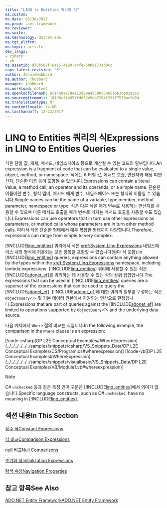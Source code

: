 ```yaml
---
title: "LINQ to Entities 쿼리의 식"
ms.custom: 
ms.date: 03/30/2017
ms.prod: .net-framework
ms.reviewer: 
ms.suite: 
ms.technology: dotnet-ado
ms.tgt_pltfrm: 
ms.topic: article
dev_langs:
- csharp
- vb
ms.assetid: d70b502f-6a15-4120-b4fe-500b173ad9cc
caps.latest.revision: "3"
author: JennieHubbard
ms.author: jhubbard
manager: jhubbard
ms.workload: dotnet
ms.openlocfilehash: 6c1460aa78e112d29a4c500c54661b63de03e953
ms.sourcegitcommit: 16186c34a957fdd52e5db7294f291f7530ac9d24
ms.translationtype: MT
ms.contentlocale: ko-KR
ms.lasthandoff: 12/22/2017
---
```

# <a name="expressions-in-linq-to-entities-queries"></a><span data-ttu-id="0dba4-102">LINQ to Entities 쿼리의 식</span><span class="sxs-lookup"><span data-stu-id="0dba4-102">Expressions in LINQ to Entities Queries</span></span>
<span data-ttu-id="0dba4-103">식은 단일 값, 개체, 메서드, 네임스페이스 등으로 계산될 수 있는 코드의 일부입니다.</span><span class="sxs-lookup"><span data-stu-id="0dba4-103">An expression is a fragment of code that can be evaluated to a single value, object, method, or namespace.</span></span> <span data-ttu-id="0dba4-104">식에는 리터럴 값, 메서드 호출, 연산자와 해당 피연산자, 단순한 이름 등이 포함될 수 있습니다.</span><span class="sxs-lookup"><span data-stu-id="0dba4-104">Expressions can contain a literal value, a method call, an operator and its operands, or a simple name.</span></span> <span data-ttu-id="0dba4-105">단순한 이름이란 변수, 형식 멤버, 메서드 매개 변수, 네임스페이스 또는 형식의 이름일 수 있습니다.</span><span class="sxs-lookup"><span data-stu-id="0dba4-105">Simple names can be the name of a variable, type member, method parameter, namespace or type.</span></span> <span data-ttu-id="0dba4-106">식은 다른 식을 매개 변수로 사용하는 연산자를 사용할 수 있으며 다른 메서드 호출을 매개 변수로 가지는 메서드 호출을 사용할 수도 있습니다.</span><span class="sxs-lookup"><span data-stu-id="0dba4-106">Expressions can use operators that in turn use other expressions as parameters, or method calls whose parameters are in turn other method calls.</span></span> <span data-ttu-id="0dba4-107">따라서 식은 단순한 형태에서 매우 복잡한 형태까지 다양합니다.</span><span class="sxs-lookup"><span data-stu-id="0dba4-107">Therefore, expressions can range from simple to very complex.</span></span>  
  
 <span data-ttu-id="0dba4-108">[!INCLUDE[linq_entities](../../../../../../includes/linq-entities-md.md)] 쿼리에서 식은 <xref:System.Linq.Expressions> 네임스페이스 내의 형식에 허용되는 모든 항목을 포함할 수 있습니다(람다 식 포함).</span><span class="sxs-lookup"><span data-stu-id="0dba4-108">In [!INCLUDE[linq_entities](../../../../../../includes/linq-entities-md.md)] queries, expressions can contain anything allowed by the types within the <xref:System.Linq.Expressions> namespace, including lambda expressions.</span></span> <span data-ttu-id="0dba4-109">[!INCLUDE[linq_entities](../../../../../../includes/linq-entities-md.md)] 쿼리에 사용할 수 있는 식은 [!INCLUDE[adonet_ef](../../../../../../includes/adonet-ef-md.md)]를 쿼리하는 데 사용할 수 있는 식의 상위 집합입니다.</span><span class="sxs-lookup"><span data-stu-id="0dba4-109">The expressions that can be used in [!INCLUDE[linq_entities](../../../../../../includes/linq-entities-md.md)] queries are a superset of the expressions that can be used to query the [!INCLUDE[adonet_ef](../../../../../../includes/adonet-ef-md.md)].</span></span>  <span data-ttu-id="0dba4-110">[!INCLUDE[adonet_ef](../../../../../../includes/adonet-ef-md.md)]에 대한 쿼리의 일부를 구성하는 식은 `ObjectQuery<T>` 및 기본 데이터 원본에서 지원되는 연산으로 한정됩니다.</span><span class="sxs-lookup"><span data-stu-id="0dba4-110">Expressions that are part of queries against the [!INCLUDE[adonet_ef](../../../../../../includes/adonet-ef-md.md)] are limited to operations supported by `ObjectQuery<T>` and the underlying data source.</span></span>  
  
 <span data-ttu-id="0dba4-111">다음 예제에서 `Where` 절의 비교는 식입니다.</span><span class="sxs-lookup"><span data-stu-id="0dba4-111">In the following example, the comparison in the `Where` clause is an expression:</span></span>  
  
 [!code-csharp[DP L2E Conceptual Examples#WhereExpression](../../../../../../samples/snippets/csharp/VS_Snippets_Data/DP L2E Conceptual Examples/CS/Program.cs#whereexpression)]
 [!code-vb[DP L2E Conceptual Examples#WhereExpression](../../../../../../samples/snippets/visualbasic/VS_Snippets_Data/DP L2E Conceptual Examples/VB/Module1.vb#whereexpression)]  
  
> [!NOTE]
>  <span data-ttu-id="0dba4-112">C# `unchecked` 등과 같은 특정 언어 구문은 [!INCLUDE[linq_entities](../../../../../../includes/linq-entities-md.md)]에서 의미가 없습니다.</span><span class="sxs-lookup"><span data-stu-id="0dba4-112">Specific language constructs, such as C# `unchecked`, have no meaning in [!INCLUDE[linq_entities](../../../../../../includes/linq-entities-md.md)].</span></span>  
  
## <a name="in-this-section"></a><span data-ttu-id="0dba4-113">섹션 내용</span><span class="sxs-lookup"><span data-stu-id="0dba4-113">In This Section</span></span>  
 [<span data-ttu-id="0dba4-114">상수 식</span><span class="sxs-lookup"><span data-stu-id="0dba4-114">Constant Expressions</span></span>](../../../../../../docs/framework/data/adonet/ef/language-reference/constant-expressions.md)  
  
 [<span data-ttu-id="0dba4-115">식 비교</span><span class="sxs-lookup"><span data-stu-id="0dba4-115">Comparison Expressions</span></span>](../../../../../../docs/framework/data/adonet/ef/language-reference/comparison-expressions.md)  
  
 [<span data-ttu-id="0dba4-116">null 비교</span><span class="sxs-lookup"><span data-stu-id="0dba4-116">Null Comparisons</span></span>](../../../../../../docs/framework/data/adonet/ef/language-reference/null-comparisons.md)  
  
 [<span data-ttu-id="0dba4-117">초기화 식</span><span class="sxs-lookup"><span data-stu-id="0dba4-117">Initialization Expressions</span></span>](../../../../../../docs/framework/data/adonet/ef/language-reference/initialization-expressions.md)  
  
 [<span data-ttu-id="0dba4-118">탐색 속성</span><span class="sxs-lookup"><span data-stu-id="0dba4-118">Navigation Properties</span></span>](http://msdn.microsoft.com/en-us/41e1e6b9-8a57-467d-99d9-1857d2ca2ea5)  
  
## <a name="see-also"></a><span data-ttu-id="0dba4-119">참고 항목</span><span class="sxs-lookup"><span data-stu-id="0dba4-119">See Also</span></span>  
 [<span data-ttu-id="0dba4-120">ADO.NET Entity Framework</span><span class="sxs-lookup"><span data-stu-id="0dba4-120">ADO.NET Entity Framework</span></span>](../../../../../../docs/framework/data/adonet/ef/index.md)
